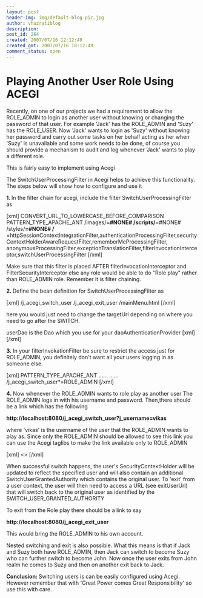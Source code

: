 ```yaml
---
layout: post
header-img: img/default-blog-pic.jpg
author: vhazratiblog
description: 
post_id: 264
created: 2007/07/16 12:12:49
created_gmt: 2007/07/16 10:12:49
comment_status: open
---
```


# Playing Another User Role Using ACEGI

<p>Recently, on one of our projects we had a requirement to allow the ROLE_ADMIN to login as another user without knowing or changing the password of that user. For example 'Jack' has the ROLE_ADMIN and 'Suzy' has the ROLE_USER. Now 'Jack' wants to login as 'Suzy' without knowing her password and carry out some tasks on her behalf acting as her when 'Suzy' is unavailable and some work needs to be done, of course you should provide a mechanism to audit and log whenever 'Jack' wants to play a different role.</p>
<p>This is fairly easy to implement using Acegi</p>
<p>The SwitchUserProcessingFilter in Acegi helps to achieve this functionality. The steps below will show how to configure and use it</p>
<!--more-->

<p><strong>1. </strong>In the filter chain for acegi, include the filter SwitchUserProcessingFilter as</p>
<p>[xml]
<!-- ======================== FILTER CHAIN ======================= -->
    <bean id="filterChainProxy" class="org.acegisecurity.util.FilterChainProxy">
        <property name="filterInvocationDefinitionSource">
            <value>
                CONVERT_URL_TO_LOWERCASE_BEFORE_COMPARISON
                PATTERN_TYPE_APACHE_ANT
                /images/<strong>=#NONE#
                /scripts/</strong>=#NONE#
                /styles/<strong>=#NONE#
                /       </strong>=httpSessionContextIntegrationFilter,authenticationProcessingFilter,securityContextHolderAwareRequestFilter,rememberMeProcessingFilter, anonymousProcessingFilter,exceptionTranslationFilter,filterInvocationInterceptor,switchUserProcessingFilter
            </value>
        </property>
    </bean>
[/xml]</p>
<p>Make sure that this filter is placed AFTER filterInvocationInterceptor and FilterSecurityInterceptor else any role would be able to do "Role play" rather than ROLE_ADMIN role. Remember it is filter chaining.</p>
<p><strong>2. </strong>Define the bean definition for SwitchUserProcessingFilter as</p>
<p>[xml]
    <bean id="switchUserProcessingFilter" class="org.acegisecurity.ui.switchuser.SwitchUserProcessingFilter">
        <property name="userDetailsService" ref="userDao" />
        <property name="switchUserUrl"><value>/j_acegi_switch_user</value></property>
        <property name="exitUserUrl"><value>/j_acegi_exit_user</value></property>
        <property name="targetUrl"><value>/mainMenu.html</value></property>
    </bean>
[/xml]</p>
<p>here you would just need to change the targetUrl depending on where you need to go after the SWITCH.</p>
<p>userDao is the Dao which you use for your daoAuthenticationProvider
[xml]
    <bean id="daoAuthenticationProvider" class="org.acegisecurity.providers.dao.DaoAuthenticationProvider">
         <property name="userDetailsService" ref="userDao"/>
         <property name="userCache" ref="userCache"/>
         <property name="passwordEncoder" ref="passwordEncoder"/>
    </bean>
[/xml]</p>
<p><strong>3.</strong> In your filterInvokationFilter be sure to restrict the access just for ROLE_ADMIN, you definitely don't want all your users logging in as someone else.</p>
<p>[xml]
    <bean id="filterInvocationInterceptor" class="org.acegisecurity.intercept.web.FilterSecurityInterceptor">
        <property name="authenticationManager" ref="authenticationManager"/>
        <property name="accessDecisionManager" ref="accessDecisionManager"/>
        <property name="objectDefinitionSource">
            <value>
                PATTERN_TYPE_APACHE_ANT
                ......
                ......
               /j_acegi_switch_user*=ROLE_ADMIN
            </value>
        </property>
    </bean>
[/xml]</p>
<p><strong>4.</strong> Now whenever the ROLE_ADMIN wants to role play as another user
The ROLE_ADMIN logs in with his username and password. Then,there should be a link which has the following</p>
<p><strong>http://localhost:8080/j_acegi_switch_user?j_username=vikas</strong></p>
<p>where 'vikas' is the username of the user that the ROLE_ADMIN wants to play as. Since only the ROLE_ADMIN should be allowed to see this link you can use the Acegi taglibs to make the link available only to ROLE_ADMIN</p>
<p>[xml]
<authz:authorize ifAllGranted="ROLE_ADMIN">
    &lt;<switch User Link Here>&gt;
</authz:authorize>
[/xml]</p>
<p>When successful switch happens, the user's SecurityContextHolder will be updated to reflect the specified user and will also contain an additional SwitchUserGrantedAuthority which contains the original user. To 'exit' from a user context, the user will then need to access a URL (see exitUserUrl) that will switch back to the original user as identified by the SWITCH_USER_GRANTED_AUTHORITY</p>
<p>To exit from the Role play there should be a link to say</p>
<p><strong>http://localhost:8080/j_acegi_exit_user</strong></p>
<p>This would bring the ROLE_ADMIN to his own account.</p>
<p>Nested switching and exit is also possible. What this means is that if Jack and Suzy both have ROLE_ADMIN, then Jack can switch to become Suzy who can further switch to become John. Now once the user exits from John realm he comes to Suzy and then on another exit back to Jack.</p>
<p><strong>Conclusion: </strong>Switching users is can be easily configured using Acegi. However remember that with 'Great Power comes Great Responsibility' so use this with care.</p>
